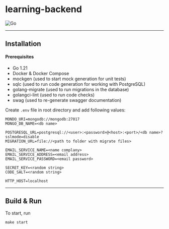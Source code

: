 # learning-backend

![Go](https://img.shields.io/static/v1?label=GO&message=v1.21&color=blue)

---

## Installation

#### Prerequisites

- Go 1.21
- Docker & Docker Compose
- mockgen (used to start mock generation for unit tests)
- sqlc (used to run code generation for working with PostgreSQL)
- golang-migrate (used to run migrations in the database)
- golangci-lint (used to run code checks)
- swag (used to re-generate swagger documentation)

Create `.env` file in root directory and add following values:

```
MONDO_URI=mongodb://mongodb:27017
MONGO_DB_NAME=<db name>

POSTGRESQL_URL=postgresql://<user>:<password>@<host>:<port>/<db name>?sslmode=disable
MIGRATION_URL=file://<path to folder with migrate files>

EMAIL_SERVICE_NAME=<name complany>
EMAIL_SERVICE_ADDRESS=<email address>
EMAIL_SERVICE_PASSWORD=<email password>

SECRET_KEY=<random string>
CODE_SALT=<random string>

HTTP_HOST=localhost
```

---

## Build & Run

To start, run

```
make start
```